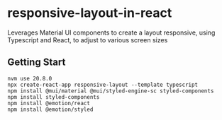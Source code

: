 # responsive-layout-in-react
Leverages Material UI components to create a layout responsive, using Typescript and React, to adjust to various screen sizes

## Getting Start

```
nvm use 20.8.0
npx create-react-app responsive-layout --template typescript
npm install @mui/material @mui/styled-engine-sc styled-components
npm install styled-components
npm install @emotion/react
npm install @emotion/styled
```
